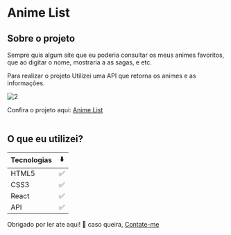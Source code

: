 # Anime List

## Sobre o projeto

Sempre quis algum site que eu poderia consultar os meus animes favoritos,
que ao digitar o nome, mostraria a as sagas, e etc.

Para realizar o projeto Utilizei uma API que retorna os animes e as informações.

![2](https://user-images.githubusercontent.com/98242025/176361212-166dfb6d-6896-4162-b2ba-e5847bd53631.gif)



Confira o projeto aqui: [Anime List](https://www.anime_list.surge.sh)<br /><br />

## O que eu utilizei?

Tecnologias | ⬇️
--------- | ------
HTML5 | ✅
CSS3 | ✅
React | ✅
API | ✅

Obrigado por ler ate aqui! 👋 caso queira, <a href="https://www.linkedin.com/in/devoliveira61/">Contate-me</a>
